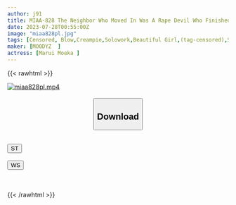 ```yaml
---
author: j91
title: MIAA-828 The Neighbor Who Moved In Was A Rape Devil Who Finished A 10-Year Prison... A Beautiful Girl Idol Moeka Marui Who Was Raped By A Re-Criminal Seeding Rape
date: 2023-07-28T00:55:00Z
image: "miaa828pl.jpg"
tags: [Censored, Blow,Creampie,Solowork,Beautiful Girl,(tag-censored),Slender,Digital Mosaic	]
maker: [MOODYZ  ]
actress: [Marui Moeka ]
---
```



{{< rawhtml >}}

<div class="video" data-videoid="eA9gAdvAb8FYMr2">
    <a href="javascript:;">
        <img src="https://my.j91.asia/posts/miaa828pl/miaa828pl.jpg" width="WIDTH" height="HEIGHT" alt="miaa828pl.mp4" loading="lazy">
    </a>
</div>

<script type="text/javascript" src="https://j91.asia/asset/on-demand-st.js"></script>

<br>
  <link rel="stylesheet" href="https://j91.asia/asset/bs5.css">
  
  <center>
  <button class="btn btn-primary" type="button" data-bs-toggle="collapse" data-bs-target=".multi-collapse" aria-expanded="false" aria-controls="multiCollapseExample1 multiCollapseExample2"><h2>Download</h2></button></center>
</p>
<div class="row">
  <div class="col">
    <div class="collapse multi-collapse" id="multiCollapseExample1">
      <div class="card card-body">
	      	      <br>
<div class="buttons">  
<a href="https://streamtape.to/v/eA9gAdvAb8FYMr2"><button class="btn-hover color-3"><i class="fa fa-download"></i> ST</button></a></div>
    </div>
  </div>
</div>
  <div class="col">
    <div class="collapse multi-collapse" id="multiCollapseExample2">
      <div class="card card-body">
	      <br>
<div class="buttons">
    <a href="https://wolfstream.tv/jd204yhbi8bh.html"><button class="btn-hover color-9"><i class="fa fa-download"></i> WS</button></a></div>
<br><br>
      </div>
    </div>
  </div>
</div>

{{< /rawhtml >}}